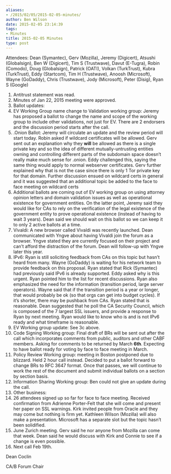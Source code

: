 ```yaml
---
aliases:
- /2015/02/05/2015-02-05-minutes/
author: Ben Wilson
date: 2015-02-05 23:14:39
tags:
- Minutes
title: 2015-02-05 Minutes
type: post
---
```


Attendees: Dean (Symantec), Gerv (Mozilla), Jeremy (Digicert), Atsushi (Globalsign), Ben W (Digicert), Tim S (Trustwave), Davut (E-Tugra), Robin (Comodo), Doug (Globalsign), Patrick (OATI), Volkan (TurkTrust), Kubra (TurkTrust), Eddy (Startcom), Tim H (Trustwave), Anoosh (Microsoft), Wayne (GoDaddy), Chris (Trustwave), Jody (Microsoft), Peter (Disig), Ryan S (Google)

1. Antitrust statement was read.
1. Minutes of Jan 22, 2015 meeting were approved.
1. Ballot updates:
1. EV Working Group name change to Validation working group: Jeremy has proposed a ballot to change the name and scope of the working group to include other validations, not just for EV. There are 2 endorsers and the discussion period starts after the call.
1. .Onion Ballot: Jeremy will circulate an update and the review period will start today. Robin asked if wildcard certificates will be allowed. Gerv sent out an explanation why they **will** be allowed as there is a single private key and so the idea of different mutually-untrusting entities owning and controlling different parts of the subdomain space doesn’t really make much sense for .onion. Eddy challenged this, saying the same thing would apply to normal webserver certificates. Gerv further explained why that is not the case since there is only 1 Tor private key for that domain. Further discussion ensued on wildcard certs in general and it was suggested that an additional topic be added to the face to face meeting on wildcard certs
1. Additional ballots are coming out of EV working group on using attorney opinion letters and domain validation issues as well as operational existence for government entities. On the latter point, Jeremy said they would like for CAs to rely on the verification of the legal existence of the government entity to prove operational existence (instead of having to wait 3 years). Dean said we should wait on this ballot so we can keep it to only 2 active ballots at a time.
1. Vivaldi: A new browser called Vivaldi was recently launched. Dean communicated with Yngve about having Vivaldi join the forum as a browser. Yngve stated they are currently focused on their project and can’t afford the distraction of the forum. Dean will follow-up with Yngve later this year.
1. IPv6: Ryan is still soliciting feedback from CAs on this topic but hasn’t heard from many. Wayne (GoDaddy) is waiting for his network team to provide feedback on this proposal. Ryan stated that Rick (Symantec) had previously said IPv6 is already supported. Eddy asked why is this urgent. Ryan pointed him to the list for recent discussions. Ryan also emphasized the need for the information (transition period, large server operators). Wayne said that if the transition period is a year or longer, that would probably be ok (so that orgs can get into budget cycles). If it’s shorter, there may be pushback from CAs. Ryan stated that is reasonable. Dean suggested that he poll the CA Security Council, which is composed of the 7 largest SSL issuers, and provide a response to Ryan by next meeting. Ryan would like to know who is and is not IPv6 ready and what timeframe is reasonable.
1. EV Working group update: See 3c above.
1. Code Signing Working group: Final draft of BRs will be sent out after the call which incorporates comments from public, auditors and other CABF members. Asking for comments to be returned by March **6th**. Expecting to have ballot ready for voting by face to face meeting in March.
1. Policy Review Working group: meeting in Boston postponed due to blizzard. Held 2 hour call instead. Decided to put a ballot forward to change BRs to RFC 3647 format. Once that passes, we will continue to work the rest of the document and submit individual ballots on a section by section basis.
1. Information Sharing Working group: Ben could not give an update during the call.
1. Other business:
1. 26 attendees signed up so far for face to face meeting. Received confirmation from Adrienne Porter-Felt that she will come and present her paper on SSL warnings. Kirk invited people from Oracle and they may come but nothing is firm yet. Kathleen Wilson (Mozilla) will also make a presentation. Microsoft has a separate slot but the topic hasn’t been solidified.
1. June Zurich meeting. Gerv said he nor anyone from Mozilla can come that week. Dean said he would discuss with Kirk and Connie to see if a change is even possible.
1. Next call Feb 19th.

Dean Coclin

CA/B Forum Chair